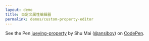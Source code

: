 ```yaml
---
layout: demo
title: 自定义属性编辑器
permalink: demos/custom-property-editor
---
```


<p data-height="700" data-theme-id="light" data-slug-hash="pQQwwY" data-default-tab="js,result" data-user="ansiboy" data-pen-title="jueying-property" class="codepen">See the Pen <a href="https://codepen.io/ansiboy/pen/pQQwwY/">jueying-property</a> by Shu Mai (<a href="https://codepen.io/ansiboy">@ansiboy</a>) on <a href="https://codepen.io">CodePen</a>.</p>
<script async src="https://static.codepen.io/assets/embed/ei.js"></script>